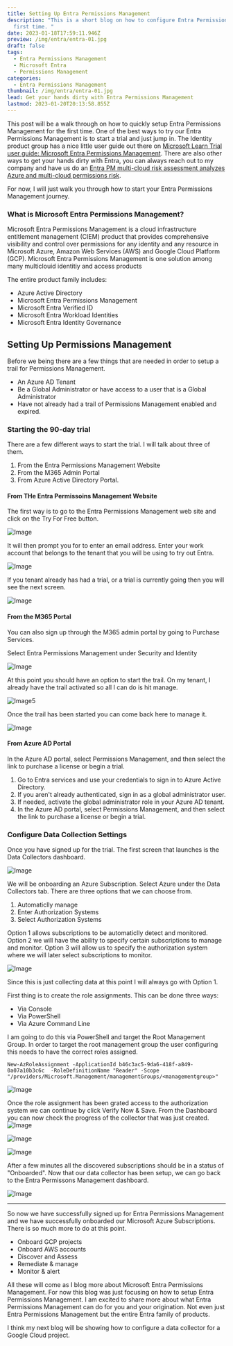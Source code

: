 ```yaml
---
title: Setting Up Entra Permissions Management
description: "This is a short blog on how to configure Entra Permissions Management for the
  first time. "
date: 2023-01-18T17:59:11.946Z
preview: /img/entra/entra-01.jpg
draft: false
tags:
  - Entra Permissions Management
  - Microsoft Entra
  - Permissions Management
categories:
  - Entra Permissions Management
thumbnail: /img/entra/entra-01.jpg
lead: Get your hands dirty with Entra Permissions Management
lastmod: 2023-01-20T20:13:58.855Z
---
```

This post will be a walk through on how to quickly setup Entra Permissions Management for the first time. One of the best ways to try our Entra Permissions Management is to start a trial and just jump in.  The Identity product group has a nice little user guide out there on [Microsoft Learn Trial user guide: Microsoft Entra Permissions Management](https://learn.microsoft.com/en-us/azure/active-directory/cloud-infrastructure-entitlement-management/permissions-management-trial-user-guide).  There are also other ways to get your hands dirty with Entra, you can always reach out to my company and have us do an [Entra PM multi-cloud risk assessment analyzes Azure and multi-cloud permissions risk](https://www.invokellc.com/offers/microsoft-entra-permissions-management-multi-cloud-risk-assessment).

For now, I will just walk you through how to start your Entra Permissions Management journey.

### What is Microsoft Entra Permissions Management?

Microsoft Entra Permissions Management is a cloud infrastructure entitlement management (CIEM) product that provides comprehensive visibility and control over permissions for any identity and any resource in Microsoft Azure, Amazon Web Services (AWS) and Google Cloud Platform (GCP). Microsoft Entra Permissions Management is one solution among many multiclouid identitiy and access products 

The entire product family includes:

* Azure Active Directory
* Microsoft Entra Permissions Management
* Microsoft Entra Verified ID
* Microsoft Entra Workload Identities
* Microsoft Entra Identity Governance

## Setting Up Permissions Management

Before we being there are a few things that are needed in order to setup a trail for Permissions Management.
* An Azure AD Tenant
* Be a Global Administrator or have access to a user that is a Global Administrator
* Have not already had a trail of Permissions Management enabled and expired.

### Starting the 90-day trial
There are a few different ways to start the trial.  I will talk about three of them.
1. From the Entra Permissions Management Website
2. From the M365 Admin Portal
3. From Azure Active Directory Portal.

#### From THe Entra Permissoins Management Website
The first way is to go to the Entra Permissions Management web site and click on the Try For Free button.

![Image](/img/entra/entra-01.jpg)

It will then prompt you for to enter an email address.  Enter your work account that belongs to the tenant that you will be using to try out Entra.

![Image](/img/entra/entra-02.jpg)

If you tenant already has had a trial, or a trial is currently going then you will see the next screen.

![Image](/img/entra/entra-03.jpg)

#### From the M365 Portal
You can also sign up through the M365 admin portal by going to Purchase Services.

Select Entra Permissions Management under Security and Identity

![Image](/img/entra/entra-04.jpg)

At this point you should have an option to start the trail.  On my tenant, I already have the trail activated so all I can do is hit manage.

![Image](/img/entra/entra-05.jpg)5

Once the trail has been started you can come back here to manage it.

![Image](/img/entra/entra-06.jpg)

#### From Azure AD Portal

In the Azure AD portal, select Permissions Management, and then select the link to purchase a license or begin a trial.

1. Go to Entra services and use your credentials to sign in to Azure Active Directory.
2. If you aren't already authenticated, sign in as a global administrator user.
3. If needed, activate the global administrator role in your Azure AD tenant.
4. In the Azure AD portal, select Permissions Management, and then select the link to purchase a license or begin a trial.

### Configure Data Collection Settings
Once you have signed up for the trial.  The first screen that launches is the Data Collectors dashboard.

![Image](/img/entra/entra-config-01.jpg)

We will be onboarding an Azure Subscription. Select Azure under the Data Collectors tab.  There are three options that we can choose from.
1. Automaticlly manage
2. Enter Authorization Systems
3. Select Authorization Systems

Option 1 allows subscriptions to be automaticlly detect and monitored.
Option 2 we will have the ability to specify certain subscriptions to manage and monitor.
Option 3 will  allow us to specify the authorization system where we will later select  subscriptions to monitor.

![Image](/img/entra/entra-config-02.jpg)

Since this is just collecting data at this point I will always go with Option 1.

First thing is to create the role assignments.  This can be done three ways:

* Via Console
* Via PowerShell
* Via Azure Command Line

I am going to do this via PowerShell and target the Root Management Group.  In order to target the root management group the user configuring this needs to have the correct roles assigned.

```
New-AzRoleAssignment -ApplicationId b46c3ac5-9da6-418f-a849-0a07a10b3c6c  -RoleDefinitionName "Reader" -Scope "/providers/Microsoft.Management/managementGroups/<managementgroup>"
```
![Image](/img/entra/entra-config-03.jpg)

Once the role assignment has been grated access to the authorization system we can continue by click Verify Now & Save.
From the Dashboard you can now check the progress of the collector that was just created.
![Image](/img/entra/entra-config-04.jpg)

![Image](/img/entra/entra-config-05.jpg)

![Image](/img/entra/entra-config-06.jpg)

After a few minutes all the discovered subscriptions should be in a status of "Onboarded". Now that our data collector has been setup, we can go back to the Entra Permissons Management dashboard.

![Image](/img/entra/entra-config-07.jpg)

***
So now we have successfully signed up for Entra Permissions Management and we have successfully onboarded our Microsoft Azure Subscriptions. There is so much more to do at this point. 
* Onboard GCP projects
* Onboard AWS accounts
* Discover and Assess
* Remediate & manage
* Monitor & alert

All these will come as I blog more about Microsoft Entra Permissions Management. For now this blog was just focusing on how to setup Entra Permissions Management. I am excited to share more about what Entra Permissions Management can do for you and your origination.  Not even just Entra Permissions Management but the entire Entra family of products.

I think my next blog will be showing how to configure a data collector for a Google Cloud project.

